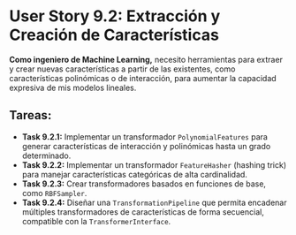
# User Story 9.2: Extracción y Creación de Características

**Como ingeniero de Machine Learning,** necesito herramientas para extraer y crear nuevas características a partir de las existentes, como características polinómicas o de interacción, para aumentar la capacidad expresiva de mis modelos lineales.

## Tareas:

- **Task 9.2.1:** Implementar un transformador `PolynomialFeatures` para generar características de interacción y polinómicas hasta un grado determinado.
- **Task 9.2.2:** Implementar un transformador `FeatureHasher` (hashing trick) para manejar características categóricas de alta cardinalidad.
- **Task 9.2.3:** Crear transformadores basados en funciones de base, como `RBFSampler`.
- **Task 9.2.4:** Diseñar una `TransformationPipeline` que permita encadenar múltiples transformadores de características de forma secuencial, compatible con la `TransformerInterface`.
